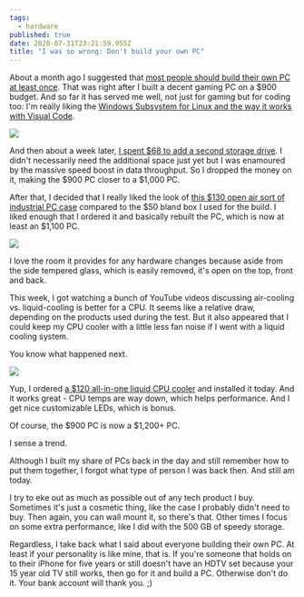 ```yaml
---
tags:
  - hardware
published: true
date: 2020-07-31T23:21:59.955Z
title: "I was so wrong: Don't build your own PC"
---
```

About a month ago I suggested that [most people should build their own PC at least once](https://www.kctofel.com/2020-06-28-should-everyone-build-their-own-pc-at-least-once/). That was right after I built a decent gaming PC on a $900 budget. And so far it has served me well, not just for gaming but for coding too: I'm really liking the [Windows Subsystem for Linux and the way it works with Visual Code](https://www.kctofel.com/2020-07-18-interesting-developing-in-ubuntu-through-vs-code-running-in-wsl2-1/).

![](assets/gatsby-in-wsl2.jpg)

And then about a week later, [I spent $68 to add a second storage drive](https://www.kctofel.com/2020-07-17-this-68-storage-upgrade-was-well-worth-it-even-if-it-was-twice-the-cost-of-an-ssd/). I didn't necessarily need the additional space just yet but I was enamoured by the massive speed boost in data throughput. So I dropped the money on it, making the $900 PC closer to a $1,000 PC.

After that, I decided that I really liked the look of [this $130 open air sort of industrial PC case](https://www.thermaltake.com/core-p3.html) compared to the $50 bland box I used for the build. I liked enough that I ordered it and basically rebuilt the PC, which is now at least an $1,100 PC. 

![](assets/thermaltake-p3.jpg)

I love the room it provides for any hardware changes because aside from the side tempered glass, which is easily removed, it's open on the top, front and back.

This week, I got watching a bunch of YouTube videos discussing air-cooling vs. liquid-cooling is better for a CPU. It seems like a relative draw, depending on the products used during the test. But it also appeared that I could keep my CPU cooler with a little less fan noise if I went with a liquid cooling system.

You know what happened next.

![](/liquid-cooled-aio.jpg)

Yup, I ordered [a $120 all-in-one liquid CPU cooler](https://www.ekwb.com/shop/ek-aio-240-d-rgb) and installed it today. And it works great - CPU temps are way down, which helps performance. And I get nice customizable LEDs, which is bonus. 

Of course, the $900 PC is now a $1,200+ PC. 

I sense a trend.

Although I built my share of PCs back in the day and still remember how to put them together, I forgot what type of person I was back then. And still am today.

I try to eke out as much as possible out of any tech product I buy. Sometimes it's just a cosmetic thing, like the case I probably didn't need to buy. Then again, you can wall mount it, so there's that. Other times I focus on some extra performance, like I did with the 500 GB of speedy storage. 

Regardless, I take back what I said about everyone building their own PC. At least if your personality is like mine, that is. If you're someone that holds on to their iPhone for five years or still doesn't have an HDTV set because your 15 year old TV still works, then go for it and build a PC. Otherwise don't do it. Your bank account will thank you. ;)